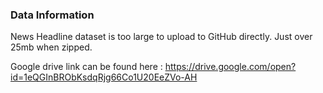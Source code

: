 ### Data Information 

News Headline dataset is too large to upload to GitHub directly. Just over 25mb when zipped. 

Google drive link can be found here : https://drive.google.com/open?id=1eQGInBRObKsdqRjg66Co1U20EeZVo-AH
